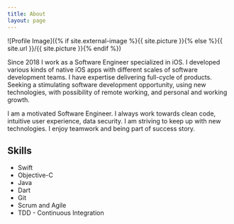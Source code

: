 ```yaml
---
title: About
layout: page
---
```

![Profile Image]({% if site.external-image %}{{ site.picture }}{% else %}{{ site.url }}/{{ site.picture }}{% endif %})

<p>Since 2018 I work as a Software Engineer specialized in iOS. I developed various kinds of native iOS apps with
different scales of software development teams. I have expertise delivering full-cycle of products. 
Seeking a stimulating software development opportunity, using new technologies, with possibility of remote working, and personal and working growth.</p>

<p>I am a motivated Software Engineer. I always work towards clean code, intuitive user experience,
data security. I am striving to keep up with new technologies. I enjoy teamwork and being part of success story.</p>

<h2>Skills</h2>

<ul class="skill-list">
	<li>Swift</li>
	<li>Objective-C</li>
	<li>Java</li>
	<li>Dart</li>
	<li>Git</li>
	<li>Scrum and Agile</li>
	<li>TDD - Continuous Integration</li>
</ul>